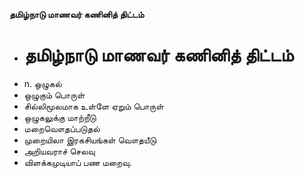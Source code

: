 **தமிழ்நாடு மாணவர் கணினித் திட்டம்**
- # தமிழ்நாடு மாணவர் கணினித் திட்டம்
- n. ஒழுகல்
- ஒழுகும் பொருள்
- சில்லிமூலமாக உள்ளே ஏறும் பொருள்
- ஒழுகலுக்கு மாற்றீடு
- மறைவௌதப்படுதல்
- முறையிலா இரகசியங்கள் வௌதயீடு
- அறியவராச் செலவு
- விளக்கமுடியாப் பண மறைவு.

